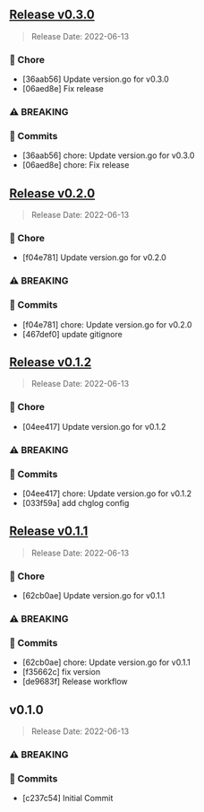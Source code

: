 
<a name="v0.3.0"></a>
## [Release v0.3.0](https://github.com/vmware/govmomi/compare/v0.2.0...v0.3.0)

> Release Date: 2022-06-13

### 🧹 Chore

- [36aab56]	Update version.go for v0.3.0
- [06aed8e]	Fix release

### ⚠️ BREAKING

### 📖 Commits

- [36aab56]	chore: Update version.go for v0.3.0
- [06aed8e]	chore: Fix release

<a name="v0.2.0"></a>
## [Release v0.2.0](https://github.com/vmware/govmomi/compare/v0.1.2...v0.2.0)

> Release Date: 2022-06-13

### 🧹 Chore

- [f04e781]	Update version.go for v0.2.0

### ⚠️ BREAKING

### 📖 Commits

- [f04e781]	chore: Update version.go for v0.2.0
- [467def0]	update gitignore

<a name="v0.1.2"></a>
## [Release v0.1.2](https://github.com/vmware/govmomi/compare/v0.1.1...v0.1.2)

> Release Date: 2022-06-13

### 🧹 Chore

- [04ee417]	Update version.go for v0.1.2

### ⚠️ BREAKING

### 📖 Commits

- [04ee417]	chore: Update version.go for v0.1.2
- [033f59a]	add chglog config

<a name="v0.1.1"></a>
## [Release v0.1.1](https://github.com/vmware/govmomi/compare/v0.1.0...v0.1.1)

> Release Date: 2022-06-13

### 🧹 Chore

- [62cb0ae]	Update version.go for v0.1.1

### ⚠️ BREAKING

### 📖 Commits

- [62cb0ae]	chore: Update version.go for v0.1.1
- [f35662c]	fix version
- [de9683f]	Release workflow

<a name="v0.1.0"></a>
## v0.1.0

> Release Date: 2022-06-13

### ⚠️ BREAKING

### 📖 Commits

- [c237c54]	Initial Commit
